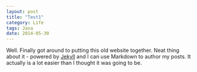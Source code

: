 ```yaml
---
layout: post
title: "Test1"
category: Life
tags: Java
date: 2014-05-30
---
```


Well. Finally got around to putting this old website together. Neat thing about it - powered by [Jekyll](http://jekyllrb.com) and I can use Markdown to author my posts. It actually is a lot easier than I thought it was going to be.
